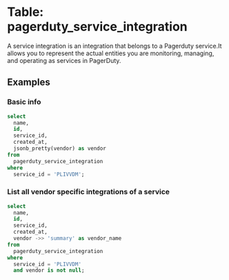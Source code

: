 # Table: pagerduty_service_integration

A service integration is an integration that belongs to a Pagerduty service.It allows you to represent the actual entities you are monitoring, managing, and operating as services in PagerDuty.

## Examples

### Basic info

```sql
select
  name,
  id,
  service_id,
  created_at,
  jsonb_pretty(vendor) as vendor
from
  pagerduty_service_integration
where
  service_id = 'PLIVVDM';
```

### List all vendor specific integrations of a service

```sql
select
  name,
  id,
  service_id,
  created_at,
  vendor ->> 'summary' as vendor_name
from
  pagerduty_service_integration
where
  service_id = 'PLIVVDM'
  and vendor is not null;
```
